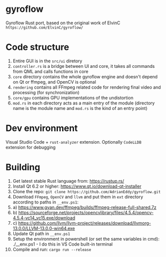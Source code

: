 # gyroflow
Gyroflow Rust port, based on the original work of ElvinC `https://github.com/ElvinC/gyroflow/`


# Code structure
1. Entire GUI is in the `src/ui` diretory
2. `controller.rs` is a bridge between UI and core, it takes all commands from QML and calls functions in core
3. `core` directory contains the whole gyroflow engine and doesn't depend on Qt or ffmpeg, and OpenCV is optional
4. `rendering` contains all FFmpeg related code for rendering final video and processing (for synchronization)
5. `core/gpu` contains GPU implementations of the undistortion
6. `mod.rs` in each directory acts as a main entry of the module (directory name is the module name and `mod.rs` is the kind of an entry point)


# Dev environment
Visual Studio Code + `rust-analyzer` extension.
Optionally `CodeLLDB` extension for debugging

# Building
1. Get latest stable Rust language from: https://rustup.rs/
2. Install Qt 6.2 or higher: https://www.qt.io/download-qt-installer
3. Clone the repo: `git clone https://github.com/AdrianEddy/gyroflow.git`
4. Download `FFmpeg`, `OpenCV` and `llvm` and put them in `ext` directory according to paths in `__env.ps1`: 
4. a) https://www.gyan.dev/ffmpeg/builds/ffmpeg-release-full-shared.7z
4. b) https://sourceforge.net/projects/opencvlibrary/files/4.5.4/opencv-4.5.4-vc14_vc15.exe/download
4. c) https://github.com/llvm/llvm-project/releases/download/llvmorg-13.0.0/LLVM-13.0.0-win64.exe
5. Update Qt path in `__env.ps1`
6. Setup the environment in powershell (or set the same variables in cmd): ./__env.ps1 - I do this in VS Code built-in terminal
7. Compile and run: `cargo run --release`

